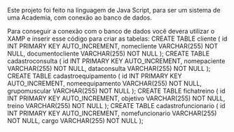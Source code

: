 Este projeto foi feito na linguagem de Java Script, para ser um sistema de uma Academia, com conexão ao banco de dados. 


Para conseguir a conexão com o banco de dados você devera utilizar o XAMP e inserir esse código para criar as tabelas:
CREATE TABLE cliente (
    id INT PRIMARY KEY AUTO_INCREMENT,
    nomecliente VARCHAR(255) NOT NULL,
    documentocliente VARCHAR(255) NOT NULL
);
CREATE TABLE cadastroconsulta  (
   id INT PRIMARY KEY AUTO_INCREMENT,
   nomepaciente VARCHAR(255) NOT NULL,
   dataconsulta VARCHAR(255) NOT NULL
);
CREATE TABLE cadastroequipamento  (
   id INT PRIMARY KEY AUTO_INCREMENT,
   nomeequipamento VARCHAR(255) NOT NULL,
   grupomuscular VARCHAR(255) NOT NULL
);
CREATE TABLE fichatreino  (
   id INT PRIMARY KEY AUTO_INCREMENT,
   objetivo VARCHAR(255) NOT NULL,
   treino VARCHAR(255) NOT NULL
);
CREATE TABLE cadastrofuncionario (
   id INT PRIMARY KEY AUTO_INCREMENT,
   nomefuncionario VARCHAR(255) NOT NULL,
   cargo VARCHAR(255) NOT NULL
);
